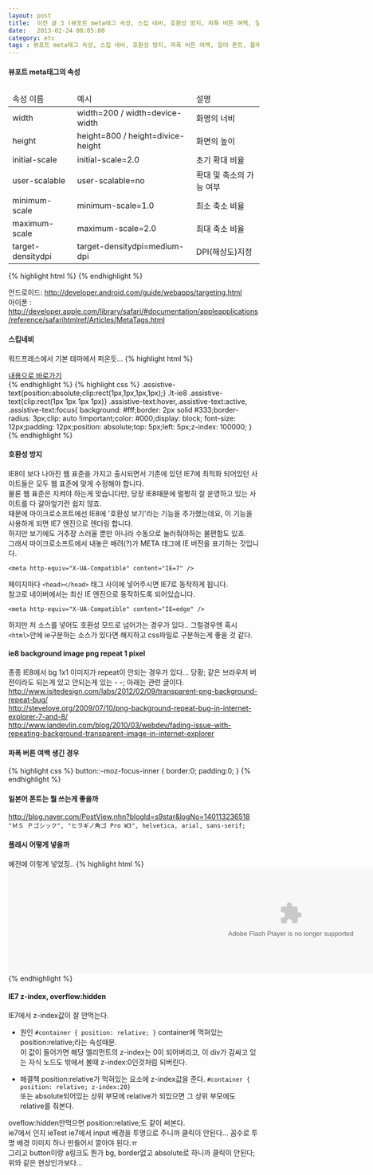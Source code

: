 ```yaml
---
layout: post
title:  이전 글 3 (뷰포트 meta태그 속성, 스킵 네비, 호환성 방지, 파폭 버튼 여백, 일어 폰트, 플레시, IE7 z-index)
date:   2013-02-24 08:05:00
category: etc
tags : 뷰포트 meta태그 속성, 스킵 네비, 호환성 방지, 파폭 버튼 여백, 일어 폰트, 플레시, IE7 z-index
---
```


#### 뷰포트 meta태그의 속성
<table>
<caption></caption>
<thead>
<tr>
<td>속성 이름</td>
<td>예시</td>
<td>설명</td>
</tr>
</thead>
<tbody>
<tr>
<td>width</td>
<td>width=200 / width=device-width</td>
<td>화명의 너비</td>
</tr>
<tr>
<td>height</td>
<td>height=800 / height=divice-height</td>
<td>화면의 높이</td>
</tr>
<tr>
<td>initial-scale</td>
<td>initial-scale=2.0</td>
<td>초기 확대 비율</td>
</tr>
<tr>
<td>user-scalable</td>
<td>user-scalable=no</td>
<td>확대 및 축소의 가능 여부</td>
</tr>
<tr>
<td>minimum-scale</td>
<td>minimum-scale=1.0</td>
<td>최소 축소 비율</td>
</tr>
<tr>
<td>maximum-scale</td>
<td>maximum-scale=2.0</td>
<td>최대 축소 비율</td>
</tr>
<tr>
<td>target-densitydpi</td>
<td>target-densitydpi=medium-dpi</td>
<td>DPI(해상도)지정</td>
</tr>
</tbody>
</table>

{% highlight html %}
<meta name="viewport" content="width=device-width, initial-scale=1.0, maximum-scale=1.0, minimum-scale=1.0, user-scalable=no, target-densitydpi=medium-dpi" />
{% endhighlight %}

안드로이드: http://developer.android.com/guide/webapps/targeting.html  
아이폰 : http://developer.apple.com/library/safari/#documentation/appleapplications/reference/safarihtmlref/Articles/MetaTags.html

#### 스킵네비
워드프레스에서 기본 테마에서 퍼온듯...
{% highlight html %}
<div class="skip-navigation"><a href="#contentarea" title="내용으로 바로가기" class="assistive-text">내용으로 바로가기</a></div>
{% endhighlight %}
{% highlight css %}
.assistive-text{position:absolute;clip:rect(1px,1px,1px,1px);}
.lt-ie8 .assistive-text{clip:rect(1px 1px 1px 1px)}
.assistive-text:hover,.assistive-text:active,
.assistive-text:focus{
	background: #fff;border: 2px solid #333;border-radius: 3px;clip: auto !important;color: #000;display: block;
	font-size: 12px;padding: 12px;position: absolute;top: 5px;left: 5px;z-index: 100000;
}
{% endhighlight %}

#### 호환성 방지
IE8이 보다 나아진 웹 표준을 가지고 출시되면서 기존에 있던 IE7에 최적화 되어있던 사이트들은 모두 웹 표준에 맞게 수정해야 합니다.  
물론 웹 표준은 지켜야 하는게 맞습니다만, 당장 IE8때문에 멀쩡히 잘 운영하고 있는 사이트를 다 갈아엎기란 쉽지 않죠.  
때문에 마이크로소프트에선 IE8에 '호환성 보기'라는 기능을 추가했는데요, 이 기능을 사용하게 되면 IE7 엔진으로 렌더링 합니다.  
하지만 보기에도 거추장 스러울 뿐만 아니라 수동으로 눌러줘야하는 불편함도 있죠.  
그래서 마이크로소프트에서 내놓은 배려(?)가 META 태그에 IE 버전을 표기하는 것입니다.  

`<meta http-equiv="X-UA-Compatible" content="IE=7" />`  

페이지마다 `<head></head>` 태그 사이에 넣어주시면 IE7로 동작하게 됩니다.  
참고로 네이버에서는 최신 IE 엔진으로 동작하도록 되어있습니다.  

`<meta http-equiv="X-UA-Compatible" content="IE=edge" />`

하지만 저 소스를 넣어도 호환성 모드로 넘어가는 경우가 있다.. 그럴경우엔 혹시 `<html>`안에 ie구분하는 소스가 있다면 해지하고 css파일로 구분하는게 좋을 것 같다.

#### ie8 background image png repeat 1 pixel
종종 IE8에서 bg 1x1 이미지가 repeat이 안되는 경우가 있다... 당황; 같은 브라우저 버전이라도 되는게 있고 안되는게 있는 - -; 아래는 관련 글이다.  
http://www.isitedesign.com/labs/2012/02/09/transparent-png-background-repeat-bug/  
http://stevelove.org/2009/07/10/png-background-repeat-bug-in-internet-explorer-7-and-8/  
http://www.iandevlin.com/blog/2010/03/webdev/fading-issue-with-repeating-background-transparent-image-in-internet-explorer  

#### 파폭 버튼 여백 생긴 경우
{% highlight css %}
button::-moz-focus-inner {
    border:0; padding:0;
}
{% endhighlight %}

#### 일본어 폰트는 뭘 쓰는게 좋을까
http://blog.naver.com/PostView.nhn?blogId=s9star&logNo=140113236518
`"ＭＳ Ｐゴシック", "ヒラギノ角ゴ Pro W3", helvetica, arial, sans-serif; `

#### 플레시 어떻게 넣을까 
예전에 이렇게 넣었징.. 
{% highlight html %}
<object classid="clsid:D27CDB6E-AE6D-11cf-96B8-444553540000" codebase="http://active.macromedia.com/flash2/cabs/swflash.cab#version=3,0,0,0" width="1134" height="212">
	<param name="SRC" value="경로.swf"> 
	<param name="QUALITY" value="autohigh">
	<param name="LOOP" value="true"> 
	<param name="PLAY" value="true"> 
	<param name="BGCOLOR" value="#ffffff"> 
	<param name="wmode" value="transparent"></param>
	<embed src="경로.swf" width="1134" height="212" play="true" loop="true" quality="autohigh" pluginspage="http://www.macromedia.com/shockwave/download/" type="application/x-shockwave-flash" wmode="transparent">
	</embed>
</object>
{% endhighlight %}

#### IE7 z-index, overflow:hidden
IE7에서 z-index값이 잘 안먹는다.  
 
* 원인
`#container { position: relative; }` container에 먹혀있는 position:relative;라는 속성때문.  
이 값이 들어가면 해당 엘리먼트의 z-index는 0이 되어버리고, 이 div가 감싸고 있는 자식 노드도 밖에서 볼때 z-index:0인것처럼 되버린다.  

* 해결책
position:relative가 먹혀있는 요소에 z-index값을 준다. `#container { position: relative; z-index:20}`  
또는 absolute되어있는 상위 부모에 relative가 되있으면 그 상위 부모에도 relative를 줘본다.  

oveflow:hidden안먹으면 position:relative;도 같이 써본다.  
ie7에서 인지 ieTest ie7에서 input 배경을 투명으로 주니까 클릭이 안된다... 꼼수로 투명 배경 이미지 하나 만들어서 깔아야 된다.ㅠ  
그리고 button이랑 a링크도 뭔가 bg, border없고 absolute로 하니까 클릭이 안된다; 위와 같은 현상인가보다...